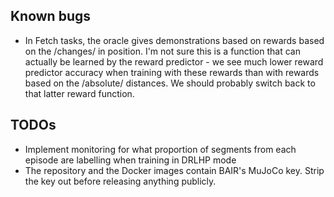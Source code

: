 ## Known bugs

* In Fetch tasks, the oracle gives demonstrations based on rewards based on the /changes/ in position. I'm not sure this is a function that can actually be learned by the reward predictor - we see much lower reward predictor accuracy when training with these rewards than with rewards based on the /absolute/ distances. We should probably switch back to that latter reward function.

## TODOs

* Implement monitoring for what proportion of segments from each episode are labelling when training in DRLHP mode
* The repository and the Docker images contain BAIR's MuJoCo key. Strip the key out before releasing anything publicly.
